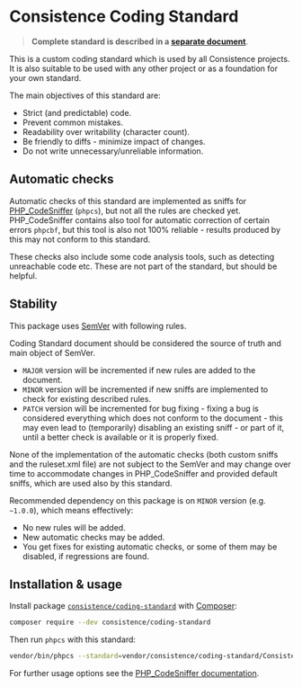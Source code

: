 Consistence Coding Standard
===========================

> **Complete standard is described in a [separate document](consistence-coding-standard.md)**.

This is a custom coding standard which is used by all Consistence projects. It is also suitable to be used with any other project or as a foundation for your own standard.

The main objectives of this standard are:

* Strict (and predictable) code.
* Prevent common mistakes.
* Readability over writability (character count).
* Be friendly to diffs - minimize impact of changes.
* Do not write unnecessary/unreliable information.

Automatic checks
----------------

Automatic checks of this standard are implemented as sniffs for [PHP_CodeSniffer](https://github.com/squizlabs/PHP_CodeSniffer) (`phpcs`), but not all the rules are checked yet. PHP_CodeSniffer contains also tool for automatic correction of certain errors `phpcbf`, but this tool is also not 100% reliable - results produced by this may not conform to this standard.

These checks also include some code analysis tools, such as detecting unreachable code etc. These are not part of the standard, but should be helpful.

Stability
---------

This package uses [SemVer](http://semver.org/) with following rules.

Coding Standard document should be considered the source of truth and main object of SemVer.
* `MAJOR` version will be incremented if new rules are added to the document.
* `MINOR` version will be incremented if new sniffs are implemented to check for existing described rules.
* `PATCH` version will be incremented for bug fixing - fixing a bug is considered everything which does not conform to the document - this may even lead to (temporarily) disabling an existing sniff - or part of it, until a better check is available or it is properly fixed.

None of the implementation of the automatic checks (both custom sniffs and the ruleset.xml file) are not subject to the SemVer and may change over time to accommodate changes in PHP_CodeSniffer and provided default sniffs, which are used also by this standard.

Recommended dependency on this package is on `MINOR` version (e.g. `~1.0.0`), which means effectively:
* No new rules will be added.
* New automatic checks may be added.
* You get fixes for existing automatic checks, or some of them may be disabled, if regressions are found.

Installation & usage
--------------------

Install package [`consistence/coding-standard`](https://packagist.org/packages/consistence/coding-standard) with [Composer](https://getcomposer.org/):

```bash
composer require --dev consistence/coding-standard
```

Then run `phpcs` with this standard:
``` bash
vendor/bin/phpcs --standard=vendor/consistence/coding-standard/Consistence/ruleset.xml --extensions=php --encoding=utf-8 -sp src
```

For further usage options see the [PHP_CodeSniffer documentation](https://github.com/squizlabs/PHP_CodeSniffer/wiki).
